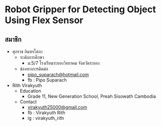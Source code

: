 # Robot Gripper for Detecting Object Using Flex Sensor

## สมาชิก
- ศุภราช อินทรโสภา
    - ระดับการศึกษา 
        - ม.5/7 โรงเรียนระยองวิทยาคม จังหวัดระยอง
    - ช่องทางการติดต่อ
        - pipo_suparach@hotmail.com
        - fb : Pipo Suparach
- Rith Virakyuth
    - Education
        - Grade 11, New Generation School, Preah Sisowath Cambodia
    - Contact
        - virakyuth25000@gmail.com
        - fb : Virakyuth Rith
        - ig : virakyuth_rith

